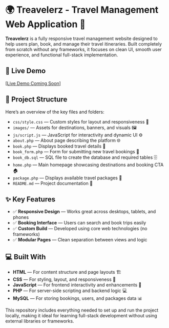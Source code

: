 <h1>🌍 Treavelerz - Travel Management Web Application 🧳</h1>

<p>
  <strong>Treavelerz</strong> is a fully responsive travel management website designed to help users plan, book, and manage their travel itineraries. Built completely from scratch without any frameworks, it focuses on clean UI, smooth user experience, and functional full-stack implementation.
</p>

<h2>🚀 Live Demo</h2>
<p><a href="#" target="_blank">[Live Demo Coming Soon]</a></p>

<h2>📂 Project Structure</h2>
<p>Here’s an overview of the key files and folders:</p>
<ul>
  <li><code>css/style.css</code> — Custom styles for layout and responsiveness 🎨</li>
  <li><code>images/</code> — Assets for destinations, banners, and visuals 🖼️</li>
  <li><code>js/script.js</code> — JavaScript for interactivity and dynamic UI ⚙️</li>
  <li><code>about.php</code> — About page describing the platform 🌐</li>
  <li><code>book.php</code> — Displays booked travel details 📅</li>
  <li><code>book_form.php</code> — Form for submitting new travel bookings 📝</li>
  <li><code>book_db.sql</code> — SQL file to create the database and required tables 🗄️</li>
  <li><code>home.php</code> — Main homepage showcasing destinations and booking CTA 🏠</li>
  <li><code>package.php</code> — Displays available travel packages 🧳</li>
  <li><code>README.md</code> — Project documentation 📘</li>
</ul>

<h2>✨ Key Features</h2>
<ul>
  <li>✅ <strong>Responsive Design</strong> — Works great across desktops, tablets, and phones</li>
  <li>✅ <strong>Booking Interface</strong> — Users can search and book trips easily</li>
  <li>✅ <strong>Custom Build</strong> — Developed using core web technologies (no frameworks)</li>
  <li>✅ <strong>Modular Pages</strong> — Clean separation between views and logic</li>
</ul>

<h2>💻 Built With</h2>
<ul>
  <li><strong>HTML</strong> — For content structure and page layouts 🏗️</li>
  <li><strong>CSS</strong> — For styling, layout, and responsiveness 🎨</li>
  <li><strong>JavaScript</strong> — For frontend interactivity and enhancements 🔧</li>
  <li><strong>PHP</strong> — For server-side scripting and backend logic 💻</li>
  <li><strong>MySQL</strong> — For storing bookings, users, and packages data 📊</li>
</ul>

<p>
  This repository includes everything needed to set up and run the project locally, making it ideal for learning full-stack development without using external libraries or frameworks.
</p>
